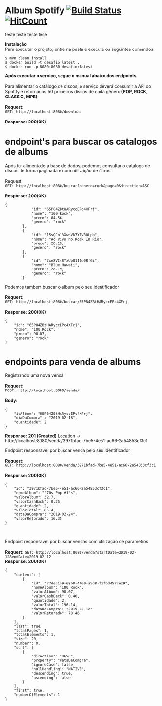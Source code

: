 # Album Spotify [![Build Status](https://travis-ci.com/brunotitata/beblue-test.svg?branch=master)](https://travis-ci.com/brunotitata/beblue-test) [![HitCount](http://hits.dwyl.io/brunotitata@gmail.com/beblue-test.svg)](http://hits.dwyl.io/brunotitata@gmail.com/beblue-test)

teste teste teste tese

**Instalação**
<br />
Para executar o projeto, entre na pasta e execute os seguintes comandos:
<br />
```
$ mvn clean install
$ docker build -t desafio:latest .
$ docker run -p 8080:8080 desafio:latest
```
**Após executar o serviço, segue o manual abaixo dos endpoints**
<br />
<br />
Para alimentar o catálogo de discos, o serviço deverá consumir a API do Spotify e retornar os 50 primeiros discos de cada gênero **(POP, ROCK, CLASSIC, MPB)**
<br />
<br />
**Request:**
<br />
`GET: http://localhost:8080/download`
<br />
<br />
**Response: 200(OK)**
<br />

# endpoint's para buscar os catalogos de albums

Após ter alimentado a base de dados, podemos consultar o catalogo de discos de forma paginada e com utilização de filtros
<br />
<br />
Request:
<br />
`GET: http://localhost:8080/buscar?genero=rock&page=0&direction=ASC`
<br />
<br />
**Response: 200(OK)**
<br />
```
{
            "id": "65P84ZBtHARyccEPc4XFrj",
            "nome": "100 Rock",
            "preco": 84.56,
            "genero": "rock"
        },
        {
            "id": "15sQJn13XwnVk7YIVR0Lpb",
            "nome": "Ao Vivo no Rock In Rio",
            "preco": 20.19,
            "genero": "rock"
        },
        {
            "id": "7xe8VI48TxUpU1IIo0RfGi",
            "nome": "Blue Hawaii",
            "preco": 28.19,
            "genero": "rock"
        }
```

Podemos tambem buscar o album pelo seu identificador
<br />
<br />
**Request:**
<br />
`GET: http://localhost:8080/buscar/65P84ZBtHARyccEPc4XFrj`
<br />
<br />
**Response: 200(OK)**
<br />
```
{
    "id": "65P84ZBtHARyccEPc4XFrj",
    "nome": "100 Rock",
    "preco": 98.07,
    "genero": "rock"
}
```


# endpoints para venda de albums

Registrando uma nova venda
<br />
<br />
**Request:**
<br />
`POST: http://localhost:8080/venda/`
<br />
<br />
**Body:**
<br />
```
{
	"idAlbum": "65P84ZBtHARyccEPc4XFrj",
	"diaDaCompra" : "2019-02-18",
	"quantidade": 2
}
```
**Response: 201 (Created)** Location → http://localhost:8080/venda/3971bfad-7be5-4e51-ac66-2a54853cf3c1

Endpoint responsavel por buscar venda pelo seu identificador
<br />
<br />
**Request:**
<br />
`GET: http://localhost:8080/venda/3971bfad-7be5-4e51-ac66-2a54853cf3c1`
<br />
<br />
**Response: 200(OK)**
```
{
    "id": "3971bfad-7be5-4e51-ac66-2a54853cf3c1",
    "nomeAlbum": "'70s Pop #1's",
    "valorAlbum": 32.7,
    "valorCashBack": 0.25,
    "quantidade": 2,
    "valorTotal": 65.4,
    "dataDaCompra": "2019-02-24",
    "valorRetorado": 16.35
}
```
<br />

Endpoint responsavel por buscar vendas com utilização de parametros
<br />
<br />
**Request:**
`GET: http://localhost:8080/venda?startDate=2019-02-12&endDate=2019-02-12`
<br />
**Response: 200(OK)**
<br />
```
{
    "content": [
        {
            "id": "77dec1a9-68b8-4f60-a5d8-f1fbd457ce29",
            "nomeAlbum": "100 Rock",
            "valorAlbum": 98.07,
            "valorCashBack": 0.40,
            "quantidade": 2,
            "valorTotal": 196.14,
            "dataDaCompra": "2019-02-12"
            "valorRetorado": 78.46
        }
    ],
    "last": true,
    "totalPages": 1,
    "totalElements": 1,
    "size": 20,
    "number": 0,
    "sort": [
        {
            "direction": "DESC",
            "property": "dataDaCompra",
            "ignoreCase": false,
            "nullHandling": "NATIVE",
            "descending": true,
            "ascending": false
        }
    ],
    "first": true,
    "numberOfElements": 1
}
```
